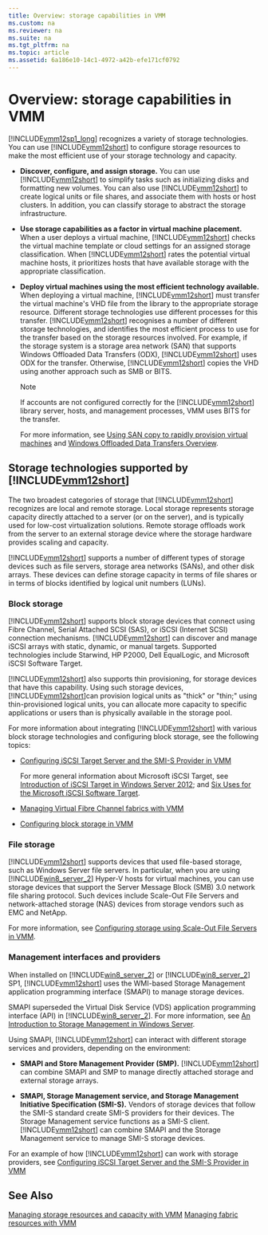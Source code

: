 ```yaml
---
title: Overview: storage capabilities in VMM
ms.custom: na
ms.reviewer: na
ms.suite: na
ms.tgt_pltfrm: na
ms.topic: article
ms.assetid: 6a186e10-14c1-4972-a42b-efe171cf0792
---
```

# Overview: storage capabilities in VMM
[!INCLUDE[vmm12sp1_long](Token/vmm12sp1_long_md.md)] recognizes a variety of storage technologies. You can use [!INCLUDE[vmm12short](Token/vmm12short_md.md)] to configure storage resources to make the most efficient use of your storage technology and capacity.

-   **Discover, configure, and assign storage.** You can use [!INCLUDE[vmm12short](Token/vmm12short_md.md)] to simplify tasks 
      such as 
        initializing disks
        and formatting new volumes. You can also use [!INCLUDE[vmm12short](Token/vmm12short_md.md)] to create logical units or file shares, and associate them with hosts or host clusters.
    In addition, you can classify storage to abstract the storage infrastructure.

-   **Use storage capabilities as a factor in virtual machine placement.** When a user deploys a virtual machine, [!INCLUDE[vmm12short](Token/vmm12short_md.md)] checks the virtual machine template or cloud settings for an assigned storage classification. 
    When [!INCLUDE[vmm12short](Token/vmm12short_md.md)] rates the potential virtual machine hosts, it prioritizes hosts that have available storage with the appropriate classification.

-   **Deploy virtual machines using the most efficient technology available.** When deploying a virtual machine, [!INCLUDE[vmm12short](Token/vmm12short_md.md)] must transfer the virtual machine's VHD file from the library to the appropriate storage resource.
    Different storage technologies use different processes for this transfer.
    [!INCLUDE[vmm12short](Token/vmm12short_md.md)] recognises a number of different storage technologies, and identifies the most efficient process to use for the transfer based on the storage resources involved. For example, if the storage system is a storage area network \(SAN\) that supports Windows Offloaded Data Transfers \(ODX\), [!INCLUDE[vmm12short](Token/vmm12short_md.md)] uses ODX for the transfer. Otherwise, [!INCLUDE[vmm12short](Token/vmm12short_md.md)] copies the VHD using another approach such as SMB or BITS.

    > [!NOTE]
    > If accounts are not configured correctly for the [!INCLUDE[vmm12short](Token/vmm12short_md.md)] library server, hosts, and management processes, VMM uses BITS for the transfer.

    For more information, see [Using SAN copy to rapidly provision virtual machines](Using-SAN-copy-to-rapidly-provision-virtual-machines.md) and [Windows Offloaded Data Transfers Overview](https://technet.microsoft.com/en-us/library/hh831628.aspx).

## Storage technologies supported by [!INCLUDE[vmm12short](Token/vmm12short_md.md)]
The two broadest categories of storage that [!INCLUDE[vmm12short](Token/vmm12short_md.md)] recognizes are local and remote storage. Local storage represents storage capacity directly attached to a server \(or on the server\), and is typically used for low\-cost virtualization solutions. Remote storage offloads work from the server to an external storage device where the storage hardware provides scaling and capacity.

[!INCLUDE[vmm12short](Token/vmm12short_md.md)] supports a number of different types of storage devices such as file servers, storage area networks \(SANs\), and other disk arrays. These devices can define storage capacity in terms of file shares or in terms of blocks identified by logical unit numbers \(LUNs\).

### Block storage
[!INCLUDE[vmm12short](Token/vmm12short_md.md)] supports block storage devices that connect using Fibre Channel, Serial Attached SCSI \(SAS\), or iSCSI \(Internet SCSI\) connection mechanisms. [!INCLUDE[vmm12short](Token/vmm12short_md.md)] can discover and manage iSCSI arrays with static, dynamic, or manual targets. Supported technologies include Starwind, HP P2000, Dell EqualLogic, and Microsoft iSCSI Software Target.

[!INCLUDE[vmm12short](Token/vmm12short_md.md)] also supports thin provisioning, for storage devices that have this capability. Using such storage devices, [!INCLUDE[vmm12short](Token/vmm12short_md.md)]can provision logical units as "thick" or "thin;" using thin\-provisioned logical units, you can allocate more capacity to specific applications or users than is physically available in the storage pool.

For more information about integrating [!INCLUDE[vmm12short](Token/vmm12short_md.md)] with various block storage technologies and configuring block storage, see the following topics:

-   [Configuring iSCSI Target Server and the SMI-S Provider in VMM](Configuring-iSCSI-Target-Server-and-the-SMI-S-Provider-in-VMM.md)

    For more general information about Microsoft iSCSI Target, see [Introduction of iSCSI Target in Windows Server 2012](https://blogs.technet.microsoft.com/filecab/2012/05/21/introduction-of-iscsi-target-in-windows-server-2012/); and
    [Six Uses for the Microsoft iSCSI Software Target](http://blogs.technet.com/b/storageserver/archive/2009/12/11/six-uses-for-the-microsoft-iscsi-software-target.aspx).

-   [Managing Virtual Fibre Channel fabrics with VMM](Managing-Virtual-Fibre-Channel-fabrics-with-VMM.md)

-   [Configuring block storage in VMM](Configuring-block-storage-in-VMM.md)

### File storage
[!INCLUDE[vmm12short](Token/vmm12short_md.md)] supports devices that used file\-based storage, such as Windows Server file servers. In particular, when you are using [!INCLUDE[win8_server_2](Token/win8_server_2_md.md)] Hyper\-V hosts for virtual machines, you can use storage devices that support the Server Message Block \(SMB\) 3.0 network file sharing protocol. Such devices include Scale\-Out File Servers and network\-attached storage \(NAS\) devices from storage vendors such as EMC and NetApp.

For more information, see [Configuring storage using Scale-Out File Servers in VMM](Configuring-storage-using-Scale-Out-File-Servers-in-VMM.md).

### Management interfaces and providers
When installed on [!INCLUDE[win8_server_2](Token/win8_server_2_md.md)] or [!INCLUDE[win8_server_2](Token/win8_server_2_md.md)] SP1, [!INCLUDE[vmm12short](Token/vmm12short_md.md)] uses the WMI\-based Storage Management application programming interface \(SMAPI\) to manage storage devices.

SMAPI superseded the Virtual Disk Service \(VDS\) application programming interface \(API\) in [!INCLUDE[win8_server_2](Token/win8_server_2_md.md)]. 
For more information, see [An Introduction to Storage Management in Windows Server](http://blogs.msdn.com/b/san/archive/2012/06/26/an-introduction-to-storage-management-in-windows-server-2012.aspx).

Using SMAPI, [!INCLUDE[vmm12short](Token/vmm12short_md.md)] can interact with different storage services and providers, depending on the environment:

-   **SMAPI and Store Management Provider \(SMP\).** [!INCLUDE[vmm12short](Token/vmm12short_md.md)] can combine SMAPI and SMP to manage directly attached storage and external storage arrays.

-   **SMAPI, Storage Management service, and  Storage Management Initiative Specification \(SMI\-S\).** Vendors of storage devices that follow the SMI\-S standard create SMI\-S providers for their devices.
    The Storage Management service functions as a SMI\-S client.
    [!INCLUDE[vmm12short](Token/vmm12short_md.md)] can combine SMAPI and the Storage Management service to manage SMI\-S storage devices.

For an example of how [!INCLUDE[vmm12short](Token/vmm12short_md.md)] can work with storage providers, see [Configuring iSCSI Target Server and the SMI-S Provider in VMM](Configuring-iSCSI-Target-Server-and-the-SMI-S-Provider-in-VMM.md)

## See Also
[Managing storage resources and capacity with VMM](Managing-storage-resources-and-capacity-with-VMM.md)
[Managing fabric resources with VMM](Managing-fabric-resources-with-VMM.md)


